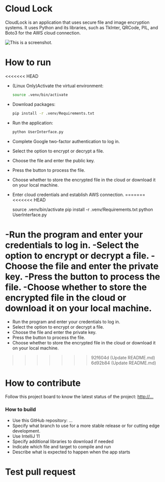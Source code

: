 # Cloud Lock
CloudLock is an application that uses secure file and image encryption systems. It uses Python and its libraries, such as TkInter, QRCode, PIL, and Boto3 for the AWS cloud connection.

![This is a screenshot.](images.png)

# How to run
<<<<<<< HEAD
- (Linux Only)Activate the virtual environment:
  ```bash
  source .venv/bin/activate
  ```
- Download packages:
  ```bash
  pip install -r .venv/Requirements.txt
  ```
- Run the application:
  ```bash
  python UserInterface.py
  ```
- Complete Google two-factor authentication to log in.
- Select the option to encrypt or decrypt a file.
- Choose the file and enter the public key.
- Press the button to process the file.
- Choose whether to store the encrypted file in the cloud or download it on your local machine.
- Enter cloud credentials and establish AWS connection.
=======
<<<<<<< HEAD
    
    source .venv/bin/activate
    pip install -r .venv/Requirements.txt
    python UserInterface.py


 -Run the program and enter your credentials to log in.
 -Select the option to encrypt or decrypt a file.
 -Choose the file and enter the private key.
 -Press the button to process the file.
 -Choose whether to store the encrypted file in the cloud or download it on your local machine.
=======
* Run the program and enter your credentials to log in.
* Select the option to encrypt or decrypt a file.
* Choose the file and enter the private key.
* Press the button to process the file.
* Choose whether to store the encrypted file in the cloud or download it on your local machine.
>>>>>>> 92f604d (Update README.md)
>>>>>>> 6d92b84 (Update README.md)

# How to contribute
Follow this project board to know the latest status of the project: [http://...]([http://...])  

### How to build
- Use this GitHub repository: ...  
- Specify what branch to use for a more stable release or for cutting edge development.  
- Use IntelliJ 11  
- Specify additional libraries to download if needed  
- Indicate which file and target to compile and run  
- Describe what is expected to happen when the app starts  

# Test pull request